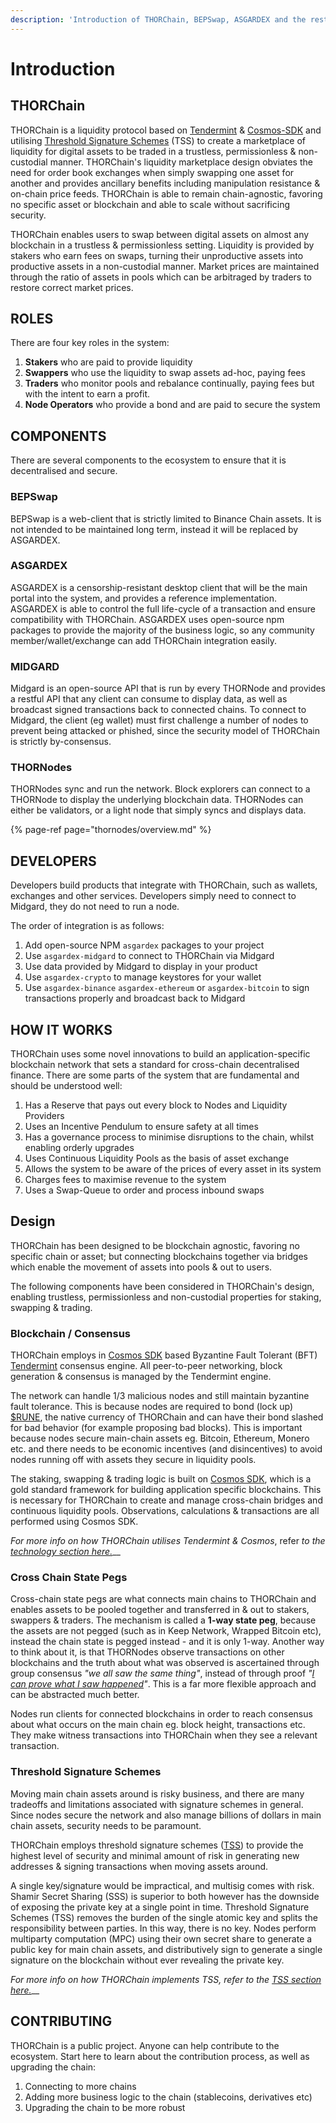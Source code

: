 ```yaml
---
description: 'Introduction of THORChain, BEPSwap, ASGARDEX and the rest of the ecosystem.'
---
```


# Introduction

## THORChain

THORChain is a liquidity protocol based on [Tendermint](https://tendermint.com/) & [Cosmos-SDK](https://cosmos.network/) and utilising [Threshold Signature Schemes](https://eprint.iacr.org/2019/114.pdf) \(TSS\) to create a marketplace of liquidity for digital assets to be traded in a trustless, permissionless & non-custodial manner. THORChain's liquidity marketplace design obviates the need for order book exchanges when simply swapping one asset for another and provides ancillary benefits including manipulation resistance & on-chain price feeds. THORChain is able to remain chain-agnostic, favoring no specific asset or blockchain and able to scale without sacrificing security.

THORChain enables users to swap between digital assets on almost any blockchain in a trustless & permissionless setting. Liquidity is provided by stakers who earn fees on swaps, turning their unproductive assets into productive assets in a non-custodial manner. Market prices are maintained through the ratio of assets in pools which can be arbitraged by traders to restore correct market prices.

## ROLES

There are four key roles in the system:

1. **Stakers** who are paid to provide liquidity
2. **Swappers** who use the liquidity to swap assets ad-hoc, paying fees
3. **Traders** who monitor pools and rebalance continually, paying fees but with the intent to earn a profit. 
4. **Node Operators** who provide a bond and are paid to secure the system

## COMPONENTS

There are several components to the ecosystem to ensure that it is decentralised and secure. 

### BEPSwap

BEPSwap is a web-client that is strictly limited to Binance Chain assets. It is not intended to be maintained long term, instead it will be replaced by ASGARDEX.

### ASGARDEX

ASGARDEX is a censorship-resistant desktop client that will be the main portal into the system, and provides a reference implementation. ASGARDEX is able to control the full life-cycle of a transaction and ensure compatibility with THORChain. ASGARDEX uses open-source npm packages to provide the majority of the business logic, so any community member/wallet/exchange can add THORChain integration easily. 

### MIDGARD

Midgard is an open-source API that is run by every THORNode and provides a restful API that any client can consume to display data, as well as broadcast signed transactions back to connected chains. To connect to Midgard, the client \(eg wallet\) must first challenge a number of nodes to prevent being attacked or phished, since the security model of THORChain is strictly by-consensus. 

### THORNodes

THORNodes sync and run the network. Block explorers can connect to a THORNode to display the underlying blockchain data. THORNodes can either be validators, or a light node that simply syncs and displays data. 

{% page-ref page="thornodes/overview.md" %}

## DEVELOPERS

Developers build products that integrate with THORChain, such as wallets, exchanges and other services. Developers simply need to connect to Midgard, they do not need to run a node. 

The order of integration is as follows:

1. Add open-source NPM `asgardex` packages to your project
2. Use `asgardex-midgard` to connect to THORChain via Midgard
3. Use data provided by Midgard to display in your product
4. Use `asgardex-crypto` to manage keystores for your wallet
5. Use `asgardex-binance` `asgardex-ethereum` or `asgardex-bitcoin` to sign transactions properly and broadcast back to Midgard

## HOW IT WORKS

THORChain uses some novel innovations to build an application-specific blockchain network that sets a standard for cross-chain decentralised finance. There are some parts of the system that are fundamental and should be understood well:

1. Has a Reserve that pays out every block to Nodes and Liquidity Providers
2. Uses an Incentive Pendulum to ensure safety at all times
3. Has a governance process to minimise disruptions to the chain, whilst enabling orderly upgrades
4. Uses Continuous Liquidity Pools as the basis of asset exchange
5. Allows the system to be aware of the prices of every asset in its system
6. Charges fees to maximise revenue to the system
7. Uses a Swap-Queue to order and process inbound swaps

## Design

THORChain has been designed to be blockchain agnostic, favoring no specific chain or asset; but connecting blockchains together via bridges which enable the movement of assets into pools & out to users. 

The following components have been considered in THORChain's design, enabling trustless, permissionless and non-custodial properties for staking, swapping & trading.

### **Blockchain / Consensus**

THORChain employs  in [Cosmos SDK](https://github.com/cosmos/cosmos-sdk/blob/master/docs/intro/README.md)  based Byzantine Fault Tolerant \(BFT\) [Tendermint](https://tendermint.com/) consensus engine. All peer-to-peer networking, block generation & consensus is managed by the Tendermint engine.

The network can handle 1/3 malicious nodes and still maintain byzantine fault tolerance. This is because nodes are required to bond \(lock up\) [$RUNE](rune.md), the native currency of THORChain and can have their bond slashed for bad behavior \(for example proposing bad blocks\). This is important because nodes secure main-chain assets eg. Bitcoin, Ethereum, Monero etc. and there needs to be economic incentives \(and disincentives\) to avoid nodes running off with assets they secure in liquidity pools.

The staking, swapping & trading logic is built on [Cosmos SDK](https://github.com/cosmos/cosmos-sdk/blob/master/docs/intro/README.md), which is a gold standard framework for building application specific blockchains. This is necessary for THORChain to create and manage cross-chain bridges and continuous liquidity pools. Observations, calculations & transactions are all performed using Cosmos SDK. 

_For more info on how THORChain utilises Tendermint & Cosmos_, refer _to the_ [_technology section here._](technology.md#consensus)\_\_

### **Cross Chain State Pegs**

Cross-chain state pegs are what connects main chains to THORChain and enables assets to be pooled together and transferred in & out to stakers, swappers & traders. The mechanism is called a **1-way state peg**, because the assets are not pegged \(such as in Keep Network, Wrapped Bitcoin etc\), instead the chain state is pegged instead - and it is only 1-way.  Another way to think about it, is that THORNodes observe transactions on other blockchains and the truth about what was observed is ascertained through group consensus _"we all saw the same thing"_, instead of through proof _"_[_I can prove what I saw happened_](https://github.com/summa-tx/relays/tree/golang/golang)_"_. This is a far more flexible approach and can be abstracted much better. 

Nodes run clients for connected blockchains in order to reach consensus about what occurs on the main chain eg. block height, transactions etc. They make witness transactions into THORChain when they see a relevant transaction.

### **Threshold Signature Schemes**

Moving main chain assets around is risky business, and there are many tradeoffs and limitations associated with signature schemes in general. Since nodes secure the network and also manage billions of dollars in main chain assets, security needs to be paramount.

THORChain employs threshold signature schemes \([TSS](https://eprint.iacr.org/2019/114.pdf)\) to provide the highest level of security and minimal amount of risk in generating new addresses & signing transactions when moving assets around.

A single key/signature would be impractical, and multisig comes with risk. Shamir Secret Sharing \(SSS\) is superior to both however has the downside of exposing the private key at a single point in time. Threshold Signature Schemes \(TSS\) removes the burden of the single atomic key and splits the responsibility between parties. In this way, there is no  key. Nodes perform multiparty computation \(MPC\) using their own secret share to generate a public key for main chain assets, and distributively sign to generate a single signature on the blockchain without ever revealing the private key.

_For more info on how THORChain implements TSS, refer to the_ [_TSS section here._](technology.md#threshold-signature-schemes)\_\_

## CONTRIBUTING

THORChain is a public project. Anyone can help contribute to the ecosystem. Start here to learn about the contribution process, as well as upgrading the chain:

1. Connecting to more chains
2. Adding more business logic to the chain \(stablecoins, derivatives etc\)
3. Upgrading the chain to be more robust

